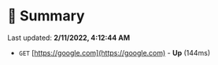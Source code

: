 # 📖 Summary
Last updated: **2/11/2022, 4:12:44 AM**

- `GET` [https://google.com](https://google.com) - **Up** (144ms)
